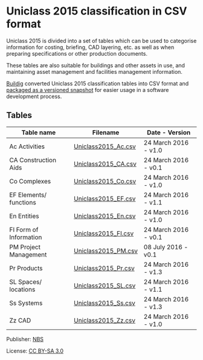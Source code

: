 # Uniclass 2015 classification in CSV format

Uniclass 2015 is divided into a set of tables which can be used to categorise information for costing, briefing, CAD layering, etc. as well as when preparing specifications or other production documents.

These tables are also suitable for buildings and other assets in use, and maintaining asset management and facilities management information.

[Buildig](http://buildig.com/) converted Uniclass 2015 classification tables into CSV format and [packaged as a versioned snapshot](https://github.com/buildig/uniclass-2015/releases) for easier usage in a software development process.

## Tables

Table name | Filename | Date - Version
--- | --- | ---
Ac Activities | [Uniclass2015_Ac.csv](Uniclass2015_Ac.csv) | 24 March 2016 - v1.0
CA Construction Aids | [Uniclass2015_CA.csv](Uniclass2015_CA.csv) | 24 March 2016 - v0.1
Co Complexes | [Uniclass2015_Co.csv](Uniclass2015_Co.csv) | 24 March 2016 - v1.0
EF Elements/ functions | [Uniclass2015_EF.csv](Uniclass2015_EF.csv) | 24 March 2016 - v1.1
En Entities | [Uniclass2015_En.csv](Uniclass2015_En.csv) | 24 March 2016 - v1.0
FI Form of Information | [Uniclass2015_FI.csv](Uniclass2015_FI.csv) | 24 March 2016 - v0.1
PM Project Management | [Uniclass2015_PM.csv](Uniclass2015_PM.csv) | 08 July 2016 - v0.1
Pr Products | [Uniclass2015_Pr.csv](Uniclass2015_Pr.csv) | 24 March 2016 - v1.3
SL Spaces/ locations | [Uniclass2015_SL.csv](Uniclass2015_SL.csv) | 24 March 2016 - v1.1
Ss Systems | [Uniclass2015_Ss.csv](Uniclass2015_Ss.csv) | 24 March 2016 - v1.3
Zz CAD | [Uniclass2015_Zz.csv](Uniclass2015_Zz.csv) | 24 March 2016 - v1.0

Publisher: [NBS](https://toolkit.thenbs.com/articles/classification)

License: [CC BY-SA 3.0](https://creativecommons.org/licenses/by-sa/3.0/)
